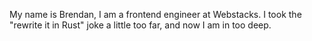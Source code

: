 
My name is Brendan, I am a frontend engineer at Webstacks.
I took the "rewrite it in Rust" joke a little too far, and now I am in too deep. 
